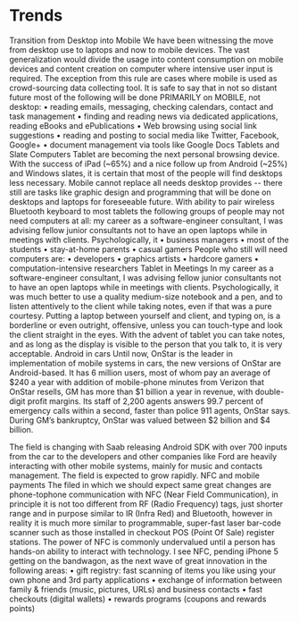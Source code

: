 # Trends


Transition from Desktop into Mobile
We have been witnessing the move from desktop use to laptops and now to mobile devices. The vast generalization would divide the usage into content consumption on mobile devices and content creation on computer where intensive user input is required. The exception from this rule are cases where mobile is used as crowd-sourcing data collecting tool.
It is safe to say that in not so distant future most of the following will be done PRIMARILY on MOBILE, not desktop:
• reading emails, messaging, checking calendars, contact and task
management
• finding and reading news via dedicated applications, reading eBooks
and ePublications
• Web browsing using social link suggestions
• reading and posting to social media like Twitter, Facebook, Google+
• document management via tools like Google Docs
Tablets and Slate Computers
Tablet are becoming the next personal browsing device. With the success of iPad (~65%) and a nice follow up from Android (~25%) and Windows slates, it is certain that most of the people will find desktops less necessary. Mobile cannot replace all needs desktop provides -- there still are tasks like graphic design and programming that will be done on desktops and laptops for foreseeable future. With ability to pair wireless
Bluetooth keyboard to most tablets the following groups of people may not need computers at all: my career as a software-engineer consultant, I was advising fellow junior consultants not to have an open laptops while in meetings with clients. Psychologically, it
• business managers
• most of the students
• stay-at-home parents
• casual gamers
People who still will need computers are:
• developers
• graphics artists
• hardcore gamers
• computation-intensive researchers
Tablet in Meetings
In my career as a software-engineer consultant, I was advising fellow junior consultants not to have an open laptops while in meetings with clients. Psychologically, it was much better to use a quality medium-size notebook and a pen, and to listen attentively to the client while taking notes, even if that was a pure courtesy. Putting a laptop between yourself and client, and typing on, is a borderline or even outright, offensive, unless you can touch-type and look the client straight in the eyes. With the advent of tablet you can take notes, and as long as the display is visible to the person that you talk to, it is very acceptable.
Android in cars
Until now, OnStar is the leader in implementation of mobile systems in cars, the new versions of OnStar are Android-based. It has 6 million users, most of whom pay an average of $240 a year with addition of mobile-phone minutes from Verizon that OnStar resells, GM has more than $1 billion a year in revenue, with double-digit profit margins. Its staff of 2,200 agents answers 99.7 percent of emergency calls within a second, faster than police 911 agents, OnStar says. During GM’s bankruptcy, OnStar was valued between $2 billion and $4 billion.

The field is changing with Saab releasing Android SDK with over 700 inputs from the car to the developers and other companies like Ford are heavily interacting with other mobile systems, mainly for music and contacts management. The field is expected to grow rapidly.
NFC and mobile payments
The filed in which we should expect same great changes are phone-tophone communication with NFC (Near Field Communication), in principle it is not too different from RF (Radio Frequency) tags, just shorter range and in purpose similar to IR (Infra Red) and Bluetooth, however in reality it is much more similar to programmable, super-fast laser bar-code scanner such as those installed in checkout POS (Point Of Sale) register stations.
The power of NFC is commonly undervalued until a person has hands-on ability to interact with technology.
I see NFC, pending iPhone 5 getting on the bandwagon, as the next wave of great innovation in the following areas:
• gift registry: fast scanning of items you like using your own phone and
3rd party applications
• exchange of information between family & friends (music, pictures,
URLs) and business contacts
• fast checkouts (digital wallets)
• rewards programs (coupons and rewards points)

